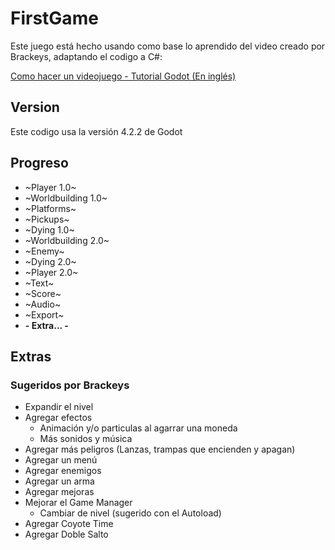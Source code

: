 # FirstGame

Este juego está hecho usando como base lo aprendido del video creado por Brackeys, adaptando el codigo a C#:

[Como hacer un videojuego - Tutorial Godot (En inglés)](https://youtu.be/LOhfqjmasi0?si=ZjDv9wAAfv5rCj6v)

## Version

Este codigo usa la versión 4.2.2 de Godot

## Progreso

- ~Player 1.0~
- ~Worldbuilding 1.0~
- ~Platforms~
- ~Pickups~
- ~Dying 1.0~
- ~Worldbuilding 2.0~
- ~Enemy~
- ~Dying 2.0~
- ~Player 2.0~
- ~Text~
- ~Score~
- ~Audio~
- ~Export~
- **- Extra... -**

## Extras

### Sugeridos por Brackeys

- Expandir el nivel
- Agregar efectos
  - Animación y/o particulas al agarrar una moneda
  - Más sonidos y música
- Agregar más peligros (Lanzas, trampas que encienden y apagan)
- Agregar un menú
- Agregar enemigos
- Agregar un arma
- Agregar mejoras
- Mejorar el Game Manager
  - Cambiar de nivel (sugerido con el Autoload)
- Agregar Coyote Time
- Agregar Doble Salto
